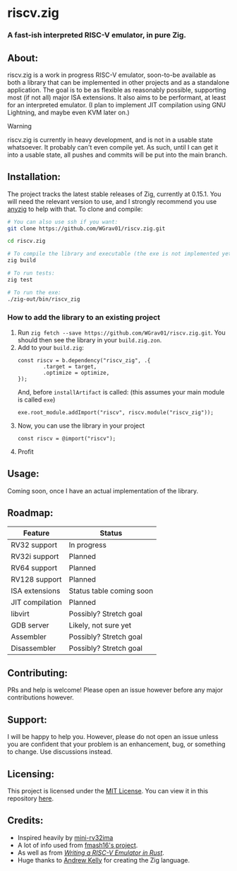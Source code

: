 # riscv.zig

### A fast-ish interpreted RISC-V emulator, in pure Zig.

## About:
<p>riscv.zig is a work in progress RISC-V emulator, soon-to-be available as both a library that can be implemented in other projects and as a standalone application. The goal is to be as flexible as reasonably possible, supporting most (if not all) major ISA extensions. It also aims to be performant, at least for an interpreted emulator. (I plan to implement JIT compilation using GNU Lightning, and maybe even KVM later on.)<p>

> [!WARNING]
> riscv.zig is currently in heavy development, and is not in a usable state whatsoever. It probably can't even compile yet. As such, until I can get it into a usable state, all pushes and commits will be put into the main branch.

## Installation: 
The project tracks the latest stable releases of Zig, currently at 0.15.1. You will need the relevant version to use, and I strongly recommend you use [anyzig](https://github.com/marler8997/anyzig) to help with that. To clone and compile:
```bash
# You can also use ssh if you want:
git clone https://github.com/WGrav01/riscv.zig.git

cd riscv.zig

# To compile the library and executable (the exe is not implemented yet!):
zig build

# To run tests:
zig test

# To run the exe:
./zig-out/bin/riscv_zig
```
### How to add the library to an existing project
1) Run `zig fetch --save https://github.com/WGrav01/riscv.zig.git`. You should then see the library in your `build.zig.zon`.
2) Add to your `build.zig`:
    ```zig
    const riscv = b.dependency("riscv_zig", .{
            .target = target,
            .optimize = optimize,
    });
    ```
    And, before `installArtifact` is called: (this assumes your main module is called `exe`)
    ```zig
    exe.root_module.addImport("riscv", riscv.module("riscv_zig"));
    ```
3) Now, you can use the library in your project 
    ```zig
    const riscv = @import("riscv");
    ```
4) Profit

## Usage:
Coming soon, once I have an actual implementation of the library.

## Roadmap:
| Feature         | Status                   |
|-----------------|--------------------------|
| RV32 support    | In progress              |
| RV32i support   | Planned                  |
| RV64 support    | Planned                  |
| RV128 support   | Planned                  |
| ISA extensions  | Status table coming soon |
| JIT compilation | Planned                  |
| libvirt         | Possibly? Stretch goal   |
| GDB server      | Likely, not sure yet     |
| Assembler       | Possibly? Stretch goal   |
| Disassembler    | Possibly? Stretch goal   |

## Contributing:
PRs and help is welcome! Please open an issue however before any major contributions however.

## Support:
I will be happy to help you. However, please do not open an issue unless you are confident that your problem is an enhancement, bug, or something to change. Use discussions instead.

## Licensing:
This project is licensed under the [MIT License](https://opensource.org/license/MIT). You can view it in this repository [here](https://github.com/WGrav01/riscv.zig/blob/main/LICENSE.md).

## Credits:
- Inspired heavily by [mini-rv32ima](https://github.com/cnlohr/mini-rv32ima)
- A lot of info used from [fmash16's project](https://fmash16.github.io/content/posts/riscv-emulator-in-c.html).
- As well as from *[Writing a RISC-V Emulator in Rust](https://book.rvemu.app/index.html)*.
- Huge thanks to [Andrew Kelly](https://andrewkelley.me/) for creating the Zig language.
